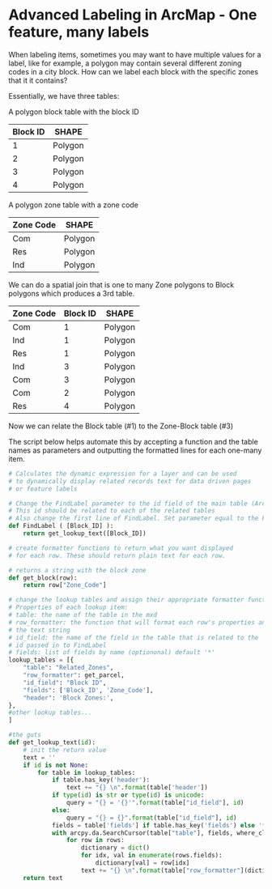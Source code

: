 # Advanced Labeling in ArcMap - One feature, many labels
When labeling items, sometimes you may want to have multiple values for a label, like for example, a polygon may contain several different zoning codes in a city block. How can we label each block with the specific zones that it it contains?

Essentially, we have three tables:

A polygon block table with the block ID

Block ID | SHAPE
-------- | -------
1        | Polygon
2        | Polygon
3        | Polygon
4        | Polygon

A polygon zone table with a zone code

Zone Code | SHAPE
--------- | -------
Com       | Polygon
Res       | Polygon
Ind       | Polygon

We can do a spatial join that is one to many Zone polygons to Block polygons which produces a 3rd table.

Zone Code | Block ID | SHAPE
--------- | -------- | -------
Com       | 1        | Polygon
Ind       | 1        | Polygon
Res       | 1        | Polygon
Ind       | 3        | Polygon
Com       | 3        | Polygon
Com       | 2        | Polygon
Res       | 4        | Polygon

Now we can relate the Block table (#1) to the Zone-Block table (#3)

The script below helps automate this by accepting a function and the table names as parameters and outputting the formatted lines for each one-many item.

```python
# Calculates the dynamic expression for a layer and can be used
# to dynamically display related records text for data driven pages
# or feature labels

# Change the FindLabel parameter to the id field of the main table (ArcMap uses brackets in the [Field_Name])
# This id should be related to each of the related tables
# Also change the first line of FindLabel. Set parameter equal to the FindLabel parameter
def FindLabel ( [Block_ID] ):
    return get_lookup_text([Block_ID])

# create formatter functions to return what you want displayed
# for each row. These should return plain text for each row.

# returns a string with the block zone
def get_block(row):
    return row["Zone_Code"]

# change the lookup tables and assign their appropriate formatter function
# Properties of each lookup item:
# table: the name of the table in the mxd
# row_formatter: the function that will format each row's properties and return
# the text string
# id_field: the name of the field in the table that is related to the
# id passed in to FindLabel
# fields: list of fields by name (optiononal) default '*'
lookup_tables = [{
    "table": "Related_Zones",
    "row_formatter": get_parcel,
    "id_field": "Block ID",
    "fields": ['Block_ID', 'Zone_Code'],
    "header": 'Block Zones:',
},
#other lookup tables...
]

#the guts
def get_lookup_text(id):
    # init the return value
    text = ''
    if id is not None:
        for table in lookup_tables:
            if table.has_key('header'):
                text += "{} \n".format(table['header'])
            if type(id) is str or type(id) is unicode:
                query = "{} = '{}'".format(table["id_field"], id)
            else:
                query = "{} = {}".format(table["id_field"], id)
            fields = table['fields'] if table.has_key('fields') else '*'
            with arcpy.da.SearchCursor(table["table"], fields, where_clause=query) as rows:
                for row in rows:
                    dictionary = dict()
                    for idx, val in enumerate(rows.fields):
                        dictionary[val] = row[idx]
                    text += "{} \n".format(table["row_formatter"](dictionary))
    return text
```
